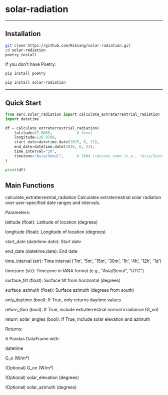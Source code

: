 # solar-radiation

---

## Installation

```bash
git clone https://github.com/Hiksang/solar-radiation.git
cd solar-radiation
poetry install
```

If you don't have Poetry:

```bash
pip install poetry
```

```bash
pip install solar-radiation
```

---

## Quick Start

```python
from serc.solar_radiation import calculate_extraterrestrial_radiation
import datetime

df = calculate_extraterrestrial_radiation(
    latitude=37.5665,           # Seoul
    longitude=126.9780,
    start_date=datetime.date(2025, 6, 21),
    end_date=datetime.date(2025, 6, 21),
    time_interval="1h",
    timezone="Asia/Seoul",      # IANA timezone name (e.g., "Asia/Seoul", "UTC", "America/New_York")
)

print(df)

```

## Main Functions

calculate_extraterrestrial_radiation
Calculates extraterrestrial solar radiation over user-specified date ranges and intervals.

Parameters:

latitude (float): Latitude of location (degrees)

longitude (float): Longitude of location (degrees)

start_date (datetime.date): Start date

end_date (datetime.date): End date

time_interval (str): Time interval ('1m', '5m', '15m', '30m', '1h', '4h', '12h', '1d')

timezone (str): Timezone in IANA format (e.g., "Asia/Seoul", "UTC")

surface_tilt (float): Surface tilt from horizontal (degrees)

surface_azimuth (float): Surface azimuth (degrees from south)

only_daytime (bool): If True, only returns daytime values

return_Gon (bool): If True, include extraterrestrial normal irradiance (G_on)

return_solar_angles (bool): If True, include solar elevation and azimuth

Returns:

A Pandas DataFrame with:

datetime

G_o (W/m²)

(Optional) G_on (W/m²)

(Optional) solar_elevation (degrees)

(Optional) solar_azimuth (degrees)
